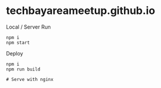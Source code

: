 # techbayareameetup.github.io

Local / Server Run

```
npm i
npm start
```

Deploy

```
npm i
npm run build

# Serve with nginx
```